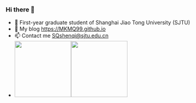 ### Hi there 👋

<!--
**MKMQ99/MKMQ99** is a ✨ _special_ ✨ repository because its `README.md` (this file) appears on your GitHub profile.

Here are some ideas to get you started:

- 🔭 I’m currently working on ...
- 🌱 I’m currently learning ...
- 👯 I’m looking to collaborate on ...
- 🤔 I’m looking for help with ...
- 💬 Ask me about ...
- 📫 How to reach me: ...
- 😄 Pronouns: ...
- ⚡ Fun fact: ...
-->
- :school: First-year graduate student of Shanghai Jiao Tong University (SJTU)
- :link: My blog https://MKMQ99.github.io
- :mailbox: Contact me SQshenqi@sjtu.edu.cn
- <img align="" height="150px" src="https://github-readme-stats-oaxtlrao3-mkmq99.vercel.app/api?username=MKMQ99&hide=contribs,prs,issues&theme=cobalt" /><img align="" height="150px" src="https://github-readme-stats-oaxtlrao3-mkmq99.vercel.app/api/top-langs/?username=MKMQ99&langs_count=8&hide=Jupyter%20Notebook,html,css,Vue,cmake,javascript,go&theme=cobalt&layout=compact" />

